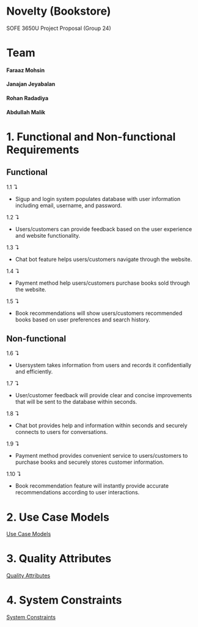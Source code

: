 # Novelty (Bookstore)
SOFE 3650U Project Proposal (Group 24)


# **Team**

#### Faraaz Mohsin
#### Janajan Jeyabalan
#### Rohan Radadiya
#### Abdullah Malik

# 1. **Functional and Non-functional Requirements**

## **Functional**

1.1 &#8628;
- Sigup and login system populates database with user information including email, username, and password.
 
1.2 &#8628;
- Users/customers can provide feedback based on the user experience and website functionality.

1.3 &#8628; 
- Chat bot feature helps users/customers navigate through the website.

1.4 &#8628; 
- Payment method help users/customers purchase books sold through the website.

1.5 &#8628;
- Book recommendations will show users/customers recommended books based on user preferences and search history.


## **Non-functional**

1.6 &#8628;  
- Usersystem takes information from users and records it confidentially and efficiently.

1.7 &#8628; 
- User/customer feedback will provide clear and concise improvements that will be sent to the database within seconds.

1.8 &#8628; 
- Chat bot provides help and information within seconds and securely connects to users for conversations.

1.9 &#8628; 
- Payment method provides convenient service to users/customers to purchase books and securely stores customer information.

1.10 &#8628; 
- Book recommendation feature will instantly provide accurate recommendations according to user interactions.

# 2. **Use Case Models**

[Use Case Models](https://github.com/faraazmohsin/Novelty-Bookstore/tree/main/Use%20Case%20Models)

# 3. **Quality Attributes**

[Quality Attributes](https://github.com/faraazmohsin/Novelty-Bookstore/tree/main/Quality%20Attributes)

# 4. **System Constraints**

[System Constraints](https://github.com/faraazmohsin/Novelty-Bookstore/tree/main/System%20Constraints)
